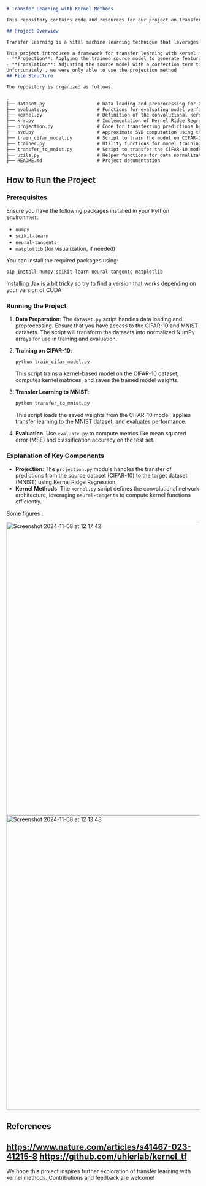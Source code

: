 ```markdown
# Transfer Learning with Kernel Methods

This repository contains code and resources for our project on transfer learning using kernel methods, inspired by the work of Radhakrishnan et al. (2023). The project explores the integration of kernel-based methods into transfer learning frameworks, specifically focusing on projection and translation techniques to adapt models across different tasks, such as transferring knowledge from CIFAR-10 to MNIST.

## Project Overview

Transfer learning is a vital machine learning technique that leverages knowledge from one task to improve performance on a related task, particularly when the target task has limited data. While deep neural networks are widely used for this purpose, they often act like "black boxes" and require substantial computational resources. In contrast, kernel methods offer simplicity and strong theoretical foundations but have been challenging to adapt for transfer learning across tasks with different label spaces or distributions.

This project introduces a framework for transfer learning with kernel methods, utilizing two key operations:
- **Projection**: Applying the trained source model to generate features for the target task.
- **Translation**: Adjusting the source model with a correction term to fit the target task.
Unfortunately , we were only able to use the projection method 
## File Structure

The repository is organized as follows:

.
├── dataset.py                   # Data loading and preprocessing for CIFAR-10 and MNIST
├── evaluate.py                  # Functions for evaluating model performance (MSE, accuracy)
├── kernel.py                    # Definition of the convolutional kernel-based architecture
├── krr.py                       # Implementation of Kernel Ridge Regression (KRR)
├── projection.py                # Code for transferring predictions between datasets
├── svd.py                       # Approximate SVD computation using the Nystrom method
├── train_cifar_model.py         # Script to train the model on CIFAR-10
├── trainer.py                   # Utility functions for model training and data transfer
├── transfer_to_mnist.py         # Script to transfer the CIFAR-10 model to MNIST
├── utils.py                     # Helper functions for data normalization and preprocessing
├── README.md                    # Project documentation
```

## How to Run the Project

### Prerequisites

Ensure you have the following packages installed in your Python environment:
- `numpy`
- `scikit-learn`
- `neural-tangents`
- `matplotlib` (for visualization, if needed)

You can install the required packages using:
```bash
pip install numpy scikit-learn neural-tangents matplotlib
```

Installing Jax is a bit tricky so try to find a version that works depending on your version of CUDA

### Running the Project

1. **Data Preparation**: The `dataset.py` script handles data loading and preprocessing. Ensure that you have access to the CIFAR-10 and MNIST datasets. The script will transform the datasets into normalized NumPy arrays for use in training and evaluation.

2. **Training on CIFAR-10**:
   ```bash
   python train_cifar_model.py
   ```
   This script trains a kernel-based model on the CIFAR-10 dataset, computes kernel matrices, and saves the trained model weights.

3. **Transfer Learning to MNIST**:
   ```bash
   python transfer_to_mnist.py
   ```
   This script loads the saved weights from the CIFAR-10 model, applies transfer learning to the MNIST dataset, and evaluates performance.

4. **Evaluation**: Use `evaluate.py` to compute metrics like mean squared error (MSE) and classification accuracy on the test set.

### Explanation of Key Components

- **Projection**: The `projection.py` module handles the transfer of predictions from the source dataset (CIFAR-10) to the target dataset (MNIST) using Kernel Ridge Regression.
- **Kernel Methods**: The `kernel.py` script defines the convolutional network architecture, leveraging `neural-tangents` to compute kernel functions efficiently.


Some figures :

<img width="765" alt="Screenshot 2024-11-08 at 12 17 42" src="https://github.com/user-attachments/assets/e5511036-a7d3-4781-b510-6835b339ab05">
<img width="769" alt="Screenshot 2024-11-08 at 12 13 48" src="https://github.com/user-attachments/assets/d797620f-efa5-436b-b173-6608e270a78a">

## References
https://www.nature.com/articles/s41467-023-41215-8
https://github.com/uhlerlab/kernel_tf
---

We hope this project inspires further exploration of transfer learning with kernel methods. Contributions and feedback are welcome!
```

